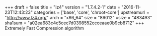 +++
draft = false
title = "lz4"
version = "1.7.4.2-1"
date = "2016-11-23T12:43:23"
categories = ['base', 'core', 'chroot-core']
upstreamurl = "http://www.lz4.org/"
arch = "x86_64"
size = "86012"
usize = "483493"
sha1sum = "a02ea683c4c5cec7d0398552ccceaae0b9cb8712"
+++
Extremely Fast Compression algorithm